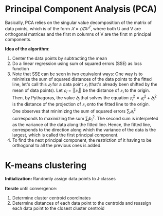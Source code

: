 # Principal Component Analysis (PCA)
Basically, PCA relies on the singular value decomposition of the matrix of data points, which is of the form  $𝑋=𝑈𝐷𝑉^𝑇$, where both U and V are orthogonal matrices and the first m columns of V are the first m principal components.

**Idea of the algorithm:**

1. Center the data points by subtracting the mean
2. Do a linear regression using sum of squared errors (SSE) as loss function
3. Note that SSE can be seen in two equivalent ways: 
One way is to minimize the sum of squared distances of the data points to the fitted line, let's call this  $𝑎_𝑖$ for a data point  $𝑥_𝑖$
(that's already been shifted by the mean of data points). 
Let  $𝑐_𝑖=||𝑥_𝑖||$ be the distance of  $𝑥_𝑖$ to the origin. 
Then, by Pythagoras, the value $𝑏_𝑖$ that solves the equation  $𝑐_𝑖^2=𝑎_𝑖^2+𝑏_𝑖^2$ is the distance of the projection of  $𝑥_𝑖$ onto the fitted line to the origin. 
One observes that minimizing the sum of squared errors  $\sum_i{𝑎_𝑖^2}$ corresponds to maximizing the sum $\sum_i{b_𝑖^2}$. 
The second sum is interpreted as the variance of the data along the fitted line. 
Hence, the fitted line, corresponds to the direction along which the variance of the data is the largest, which is called the first principal component.
4. To find the next principal component, the restriction of it having to be orthogonal to all the previous ones is added.


# K-means clustering

**Initialization:** Randomly assign data points to  $𝑘$ classes

**Iterate** until convergence:
1. Determine cluster centroid coordinates
2. Determine distances of each data point to the centroids and reassign each data point to the closest cluster centroid